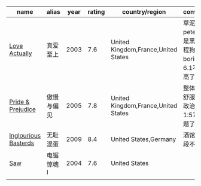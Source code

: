 

| name                                                         | alias      | year | rating | country/region                      | comments                                                 |
| ------------------------------------------------------------ | ---------- | ---- | ------ | ----------------------------------- | -------------------------------------------------------- |
| [Love Actually](https://www.imdb.com/title/tt0314331/)       | 真爱至上   | 2003 | 7.6    | United Kingdom,France,United States | 草泥马peter怎么是黑人。全程狗血剧情boring，6.1不能再高了 |
| [Pride & Prejudice](https://www.imdb.com/title/tt0414387)    | 傲慢与偏见 | 2005 | 7.8    | United Kingdom,France,United States | 整体的观感舒服，没有政治正确。1:57:30点题了              |
| [Inglourious Basterds](https://www.imdb.com/title/tt0361748/) | 无耻混蛋   | 2009 | 8.4    | United States,Germany               | 酒馆揭穿那段不错!                                        |
| [Saw](https://www.imdb.com/title/tt0387564/)                 | 电锯惊魂I  | 2004 | 7.6    | United States                       |                                                          |
|                                                              |            |      |        |                                     |                                                          |
